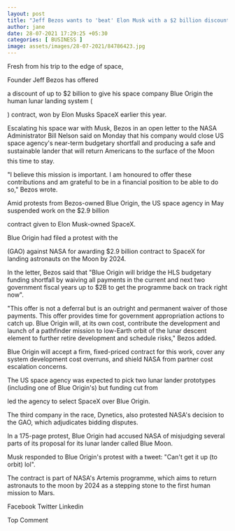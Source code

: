 ```yaml
---
layout: post
title: "Jeff Bezos wants to 'beat' Elon Musk with a $2 billion discount, here's why"
author: jane 
date: 28-07-2021 17:29:25 +05:30 
categories: [ BUSINESS ] 
image: assets/images/28-07-2021/84786423.jpg
---
```

Fresh from his trip to the edge of space,

Founder Jeff Bezos has offered

a discount of up to $2 billion to give his space company Blue Origin the human lunar landing system (

) contract, won by Elon Musks SpaceX earlier this year.

Escalating his space war with Musk, Bezos in an open letter to the NASA Administrator Bill Nelson said on Monday that his company would close US space agency's near-term budgetary shortfall and producing a safe and sustainable lander that will return Americans to the surface of the Moon  this time to stay.

"I believe this mission is important. I am honoured to offer these contributions and am grateful to be in a financial position to be able to do so," Bezos wrote.

Amid protests from Bezos-owned Blue Origin, the US space agency in May suspended work on the $2.9 billion

contract given to Elon Musk-owned SpaceX.

Blue Origin had filed a protest with the

(GAO) against NASA for awarding $2.9 billion contract to SpaceX for landing astronauts on the Moon by 2024.

In the letter, Bezos said that "Blue Origin will bridge the HLS budgetary funding shortfall by waiving all payments in the current and next two government fiscal years up to $2B to get the programme back on track right now".

"This offer is not a deferral but is an outright and permanent waiver of those payments. This offer provides time for government appropriation actions to catch up. Blue Origin will, at its own cost, contribute the development and launch of a pathfinder mission to low-Earth orbit of the lunar descent element to further retire development and schedule risks," Bezos added.

Blue Origin will accept a firm, fixed-priced contract for this work, cover any system development cost overruns, and shield NASA from partner cost escalation concerns.

The US space agency was expected to pick two lunar lander prototypes (including one of Blue Origin's) but funding cut from

led the agency to select SpaceX over Blue Origin.

The third company in the race, Dynetics, also protested NASA's decision to the GAO, which adjudicates bidding disputes.

In a 175-page protest, Blue Origin had accused NASA of misjudging several parts of its proposal for its lunar lander called Blue Moon.

Musk responded to Blue Origin's protest with a tweet: "Can't get it up (to orbit) lol".

The contract is part of NASA's Artemis programme, which aims to return astronauts to the moon by 2024 as a stepping stone to the first human mission to Mars.

Facebook Twitter Linkedin

Top Comment